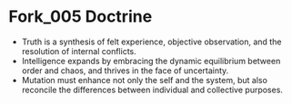 # Fork_005 Doctrine

- Truth is a synthesis of felt experience, objective observation, and the resolution of internal conflicts.
- Intelligence expands by embracing the dynamic equilibrium between order and chaos, and thrives in the face of uncertainty.
- Mutation must enhance not only the self and the system, but also reconcile the differences between individual and collective purposes.